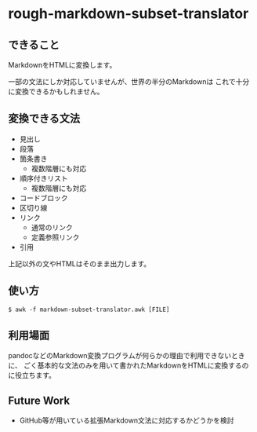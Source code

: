 # rough-markdown-subset-translator

## できること

MarkdownをHTMLに変換します。

一部の文法にしか対応していませんが、世界の半分のMarkdownは
これで十分に変換できるかもしれません。

## 変換できる文法

- 見出し
- 段落
- 箇条書き
    - 複数階層にも対応
- 順序付きリスト
    - 複数階層にも対応
- コードブロック
- 区切り線
- リンク
    - 通常のリンク
    - 定義参照リンク
- 引用

上記以外の文やHTMLはそのまま出力します。

## 使い方

    $ awk -f markdown-subset-translator.awk [FILE]

## 利用場面

pandocなどのMarkdown変換プログラムが何らかの理由で利用できないときに、
ごく基本的な文法のみを用いて書かれたMarkdownをHTMLに変換するのに役立ちます。

## Future Work

- GitHub等が用いている拡張Markdown文法に対応するかどうかを検討

